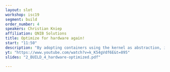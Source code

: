 ```yaml
---
layout: slot
workshop: isc19
segment: build
order_number: 4
speakers: Christian Kniep
affiliation: QNIB Solutions
title: Optimize for hardware again!
start: "11:50"
description: "By adopting containers using the kernel as abstraction, images need to be compatible with all target systems. HW optimization - key to performance are hard to come by. This talk will explain how to craft Dockerfiles and build processes to allow for that again."
yt: "https://www.youtube.com/watch?v=k_K54gVdf6E&t=895"
slides: "2_BUILD_4_hardware-optimized.pdf"

---
```

